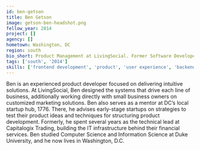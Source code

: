 ```yaml
---
id: ben-getson
title: Ben Getson
image: getson-ben-headshot.png
fellow_year: 2014
project: []
agency: []
hometown: Washington, DC
region: south
bio_short: Product Management at LivingSocial. Former Software Developer (but constant hobbyist). Startup Mentor at 1776. CS/Information Science, Duke.
tags: ['south', '2014']
skills: ['frontend development', 'product', 'user experience', 'backend development']
---
```


Ben is an experienced product developer focused on delivering intuitive solutions. At LivingSocial, Ben designed the systems that drive each line of business, additionally working directly with small business owners on customized marketing solutions. Ben also serves as a mentor at DC’s local startup hub, 1776. There, he advises early-stage startups on strategies to test their product ideas and techniques for structuring product development. Formerly, he spent several years as the technical lead at Capitalogix Trading, building the IT infrastructure behind their financial services. Ben studied Computer Science and Information Science at Duke University, and he now lives in Washington, D.C.
